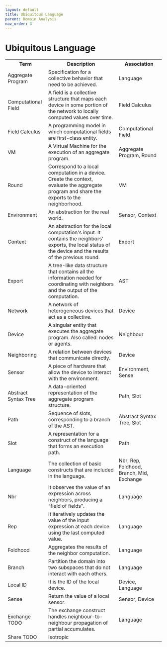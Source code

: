 ```yaml
---
layout: default
title: Ubiquitous Language
parent: Domain Analysis
nav_order: 3
---
```

# Ubiquitous Language

<table>
    <tr>
        <th>Term</th>
        <th>Description</th>
        <th>Association</th>
    </tr>
    <tr>
        <td>Aggregate Program</td>
        <td>Specification for a collective behavior that need to be achieved.</td>
        <td>Language</td>
    </tr>
    <tr>
        <td>Computational Field</td>
        <td>A field is a collective structure that maps each device in some portion of the network to locally computed values over time.</td>
        <td>Field Calculus</td>
    </tr>
    <tr>
        <td>Field Calculus</td>
        <td>A programming model in which computational fields are first-class entity.</td>
        <td>Computational Field</td>
    </tr>
    <tr>
        <td>VM</td>
        <td>A Virtual Machine for the execution of an aggregate program.<!--TODO manca tutta la parte sulla reificazione dei fields, secondo lui non ha alcun senso tenerli impliciti, sintassi carina per scala ma ... --></td>
        <td>Aggregate Program, Round</td>
    </tr>
    <tr>
        <td>Round</td>
        <td>Correspond to a local computation in a device. Create the context, evaluate the aggregate program and share the exports to the neighborhood.</td>
        <td>VM</td>
    </tr>
    <tr>
        <td>Environment</td>
        <td>An abstraction for the real world.</td>
        <td>Sensor, Context</td>
    </tr>
    <tr>
        <td>Context</td>
        <td><!--CHECK - old comment -> this doesn't work a meno che non intendiamo anche i risultati del giro precedente-->An abstraction for the local computation's input. It contains the neighbors' exports, the local status of the device and the results of the previous round.</td>
        <td>Export</td>
    </tr>
    <tr>
        <td>Export</td>
        <td>A tree-like data structure that contains all the information needed for coordinating with neighbors and the output of the computation.</td>
        <td>AST</td>
    </tr>
    <tr>
        <td>Network</td>
        <td>A network of heterogeneous devices that act as a collective.</td>
        <td>Device</td>
    </tr>
    <tr>
        <td>Device</td>
        <td>A singular entity that executes the aggregate program. Also called: nodes or agents.</td>
        <td>Neighbour</td>
    </tr>
    <tr>
        <td>Neighboring</td>
        <td>A relation between devices that communicate directly.</td>
        <td>Device</td>
    </tr>
    <tr>
        <td>Sensor</td>
        <td><!--TODO ha parlato di variabile d'ambiente e come viene letta???? dev random è un sensore? però interagisce col mondo reale (lmao?) parlare di pezzo di hardware è un po' forte, implica che in un simulatore non ho mai un sensore??? -->
A piece of hardware that allow the device to interact with the environment.</td>
        <td>Environment, Sense</td>
    </tr>
    <tr>
        <td>Abstract Syntax Tree</td>
        <td>A data-oriented representation of the aggregate program structure.
<!--TODO si potrebbero creare delle implementazioni in aggregate computing ma senza AST decorato--></td>
        <td>Path, Slot</td>
    </tr>
    <tr>
        <td>Path</td>
        <td>Sequence of slots, corresponding to a branch of the AST.<!--TODO stack overflow di definizione, o questo o slot dev'essere ground--></td>
        <td>Abstract Syntax Tree, Slot</td>
    </tr>
    <tr>
        <td>Slot</td>
        <td><!--TODO vedi todo di path-->A representation for a construct of the language that forms an execution path.</td>
        <td>Path</td>
    </tr>
    <tr>
        <td>Language</td>
        <td><!--TODO linguaggio è un linguaggio-->The collection of basic constructs that are included in the language.</td>
        <td>Nbr, Rep, Foldhood, Branch, Mid<!--TODO "mid è un sensore se proprio" - è un concetto del device ma non è un costrutto-->, Exchange</td>
    </tr>
    <tr>
        <td>Nbr</td>
        <td>It observes the value of an expression across neighbors, producing a “field of fields”.</td>
        <td>Language</td>
    </tr>
    <tr>
        <td>Rep</td>
        <td>It iteratively updates the value of the input expression at each device using the last computed value.</td>
        <td>Language</td>
    </tr>
    <tr>
        <td>Foldhood</td>
        <td>Aggregates the results of the neighbor computation.<!--TODO secondo lui è un'invenzione secca di scafi, un modo per estrarre un valore da un field, dentro scafi fa una cosa strana, ovvero un'esecuzione proiettata di ogni cosa che viene messa dentro. --></td>
        <td>Language</td>
    </tr>
    <tr>
        <td>Branch</td>
        <td>Partition the domain into two subspaces that do not interact with each others.</td>
        <td>Language</td>
    </tr>
    <tr>
        <td>Local ID</td>
        <td>It is the ID of the local device.</td>
        <td>Device, Language</td>
    </tr>
    <tr>
        <td>Sense</td>
        <td>Return the value of a local sensor.</td>
        <td>Sensor, Device</td>
    </tr>
    <tr>
        <td>Exchange TODO</td>
        <td>The exchange construct handles neighbour-to-neighbour propagation of partial accumulates.
        <!--TODO exchange pensa che non si possa implementare se non reifichiamo i fields || OPERAZIONCINA spazio temporale dove tu puoi manipolare la patch di spazio tempo - ANISOTROPICO --></td>
        <td>Language</td>
    </tr>
    <tr>
        <td>Share TODO</td>
        <td>Isotropic</td>
        <td></td>
    </tr>
</table>


<!--TODO non c'è nulla per pilotare gli attuatori, che crede non siano nemmeno modellati in scafi - come scriviamo su un file?-->
<!-- abbiamo qualcosa per raccogliere i side effect? -->
<!-- possiamo usare il concetto di senso-attuatore o dividerli, se abbiamo dei sens-att fa strano che ci siano dei sensori che non fanno attuazione-->
<!-- sicuramente ad un certo punto dovremmo avere qualcosa in grado di estrarre da un field, si potrebbero fare delle funzioni che restituiscono un field. concetto di riuso di funzioni, ereditato da scala-->
<!-- fermiamoci al brancing-->
<!--TODO manca l'allineamento, perchè da branch partizioniamo in 2 sottospazi, è riconducibile perchè basta fare una catena di if, si potrebbe allineare in maniera arbitraria anche se qui nessun blocco lo sfrutta -->
<!-- con funzioni intende sia lambda che da field a field, (anche se non ha il nome è sempre una funzione) se usiamo quello che esiste è una reifica dei field, oppure decidiamo che le funzioni non possono restituire field-->
<!-- la share senza field reificati è come se si portasse dietro una nuova versione di nbr-->
<!--TODO REIFICARE I FIELDS-->
<!-- se la rep è temporale || share isotropico -->